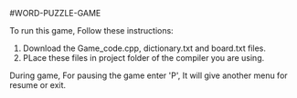#WORD-PUZZLE-GAME

To run this game, Follow these instructions:
1. Download the Game_code.cpp, dictionary.txt and board.txt files.
2. PLace these files in project folder of the compiler you are using.

During game, For pausing the game enter 'P', It will give another menu for resume or exit.
